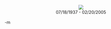 <center><a href="http://www.denverpost.com/Stories/0,1413,36~53~2723492,00.html"><img src="http://www.capitolabookcafe.com/images/BearHunt.jpg"></a><br />07/18/1937 - 02/20/2005</center><br />-m